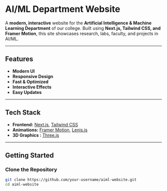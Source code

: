 # AI/ML Department Website

A **modern, interactive** website for the **Artificial Intelligence & Machine Learning Department** of our college. Built using **Next.js, Tailwind CSS, and Framer Motion**, this site showcases research, labs, faculty, and projects in AI/ML.

---

##  Features
-  **Modern UI** 
-  **Responsive Design** 
-  **Fast & Optimized**
-  **Interactive Effects** 
-  **Easy Updates** 

---

## Tech Stack
- **Frontend:** [Next.js](https://nextjs.org/), [Tailwind CSS](https://tailwindcss.com/)
- **Animations:** [Framer Motion](https://www.framer.com/motion/), [Lenis.js](https://github.com/studio-freight/lenis)
- **3D Graphics :** [Three.js](https://threejs.org/)

---

##  Getting Started

### Clone the Repository
```sh
git clone https://github.com/your-username/aiml-website.git
cd aiml-website
